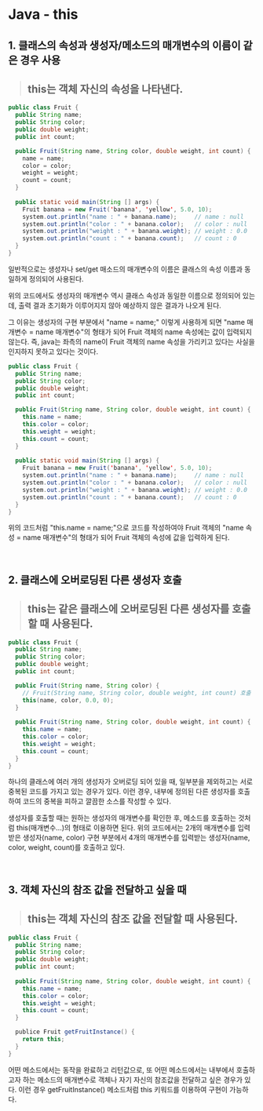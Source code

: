 # Java - this

## 1. 클래스의 속성과 생성자/메소드의 매개변수의 이름이 같은 경우 사용

> ## this는 객체 자신의 속성을 나타낸다.

```Java
public class Fruit {
  public String name;
  public String color;
  public double weight;
  public int count;

  public Fruit(String name, String color, double weight, int count) {
    name = name;
    color = color;
    weight = weight;
    count = count;
  }
  
  public static void main(String [] args) {
    Fruit banana = new Fruit('banana', 'yellow', 5.0, 10);
    system.out.println("name : " + banana.name);     // name : null
    system.out.println("color : " + banana.color);   // color : null
    system.out.println("weight : " + banana.weight); // weight : 0.0
    system.out.println("count : " + banana.count);   // count : 0
  }
}
```

일반적으로는 생성자나 set/get 매소드의 매개변수의 이름은 클래스의 속성 이름과 동일하게 정의되어 사용된다.

위의 코드에서도 생성자의 매개변수 역시 클래스 속성과 동일한 이름으로 정의되어 있는데, 출력 결과 초기화가 이루어지지 않아 예상하지 않은 결과가 나오게 된다.

그 이유는 생성자의 구현 부분에서 "name = name;" 이렇게 사용하게 되면 "name 매개변수 = name 매개변수"의 형태가 되어 Fruit 객체의 name 속성에는 값이 입력되지 않는다. 즉, java는 좌측의 name이 Fruit 객체의 name 속성을 가리키고 있다는 사실을 인지하지 못하고 있다는 것이다.

```Java
public class Fruit {
  public String name;
  public String color;
  public double weight;
  public int count;

  public Fruit(String name, String color, double weight, int count) {
    this.name = name;
    this.color = color;
    this.weight = weight;
    this.count = count;
  }
  
  public static void main(String [] args) {
    Fruit banana = new Fruit('banana', 'yellow', 5.0, 10);
    system.out.println("name : " + banana.name);     // name : null
    system.out.println("color : " + banana.color);   // color : null
    system.out.println("weight : " + banana.weight); // weight : 0.0
    system.out.println("count : " + banana.count);   // count : 0
  }
}
```

위의 코드처럼 "this.name = name;"으로 코드를 작성하여야 Fruit 객체의 "name 속성 = name 매개변수"의 형태가 되어 Fruit 객체의 속성에 값을 입력하게 된다.

<br/>

## 2. 클래스에 오버로딩된 다른 생성자 호출

> ## this는 같은 클래스에 오버로딩된 다른 생성자를 호출할 때 사용된다.

```Java
public class Fruit {
  public String name;
  public String color;
  public double weight;
  public int count;

  public Fruit(String name, String color) {
    // Fruit(String name, String color, double weight, int count) 호출
    this(name, color, 0.0, 0);
  }
  
  public Fruit(String name, String color, double weight, int count) {
    this.name = name;
    this.color = color;
    this.weight = weight;
    this.count = count;
  }
}
```

하나의 클래스에 여러 개의 생성자가 오버로딩 되어 있을 때, 일부분을 제외하고는 서로 중복된 코드를 가지고 있는 경우가 있다. 이런 경우, 내부에 정의된 다른 생성자를 호출하여 코드의 중복을 피하고 깔끔한 소스를 작성할 수 있다.

생성자를 호출할 때는 원하는 생성자의 매개변수를 확인한 후, 메소드를 호출하는 것처럼 this(매개변수...)의 형태로 이용하면 된다. 위의 코드에서는 2개의 매개변수를 입력받은 생성자(name, color) 구현 부분에서 4개의 매개변수를 입력받는 생성자(name, color, weight, count)를 호출하고 있다.

<br/>

## 3. 객체 자신의 참조 값을 전달하고 싶을 때

> ## this는 객체 자신의 참조 값을 전달할 때 사용된다.

```Java
public class Fruit {
  public String name;
  public String color;
  public double weight;
  public int count;
  
  public Fruit(String name, String color, double weight, int count) {
    this.name = name;
    this.color = color;
    this.weight = weight;
    this.count = count;
  }

  publice Fruit getFruitInstance() {
    return this;
  }
}
```

어떤 메소드에서는 동작을 완료하고 리턴값으로, 또 어떤 메소드에서는 내부에서 호출하고자 하는 메소드의 매개변수로 객체나 자기 자신의 참조값을 전달하고 싶은 경우가 있다. 이런 경우 getFruitInstance() 메소드처럼 this 키워드를 이용하여 구현이 가능하다.